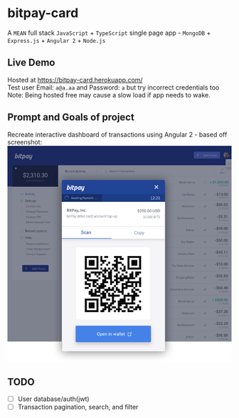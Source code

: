 # bitpay-card
A `MEAN` full stack `JavaScript` + `TypeScript` single page app - `MongoDB` + `Express.js` + `Angular 2` + `Node.js`

## Live Demo
Hosted at https://bitpay-card.herokuapp.com/  
Test user Email: `a@a.aa` and Password: `a`  but try incorrect credentials too  
Note: Being hosted free may cause a slow load if app needs to wake.

## Prompt and Goals of project
Recreate interactive dashboard of transactions using Angular 2 - based off screenshot:
![prompt](src/_assets/images/prompt.png)

## TODO
- [ ] User database/auth(jwt)  
- [ ] Transaction pagination, search, and filter
